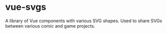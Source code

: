 # vue-svgs

A library of Vue components with various SVG shapes. Used to share SVGs between various comic and game projects.
